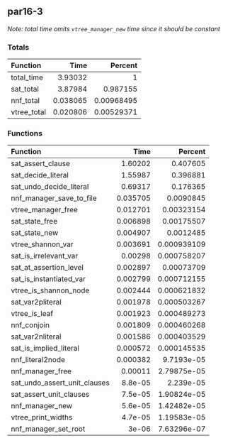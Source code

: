 ## par16-3

*Note: total time omits `vtree_manager_new` time since it should be constant*

### Totals

| Function    |     Time |    Percent |
|:------------|---------:|-----------:|
| total_time  | 3.93032  | 1          |
| sat_total   | 3.87984  | 0.987155   |
| nnf_total   | 0.038065 | 0.00968495 |
| vtree_total | 0.020806 | 0.00529371 |

### Functions

| Function                     |     Time |     Percent |
|:-----------------------------|---------:|------------:|
| sat_assert_clause            | 1.60202  | 0.407605    |
| sat_decide_literal           | 1.55987  | 0.396881    |
| sat_undo_decide_literal      | 0.69317  | 0.176365    |
| nnf_manager_save_to_file     | 0.035705 | 0.0090845   |
| vtree_manager_free           | 0.012701 | 0.00323154  |
| sat_state_free               | 0.006898 | 0.00175507  |
| sat_state_new                | 0.004907 | 0.0012485   |
| vtree_shannon_var            | 0.003691 | 0.000939109 |
| sat_is_irrelevant_var        | 0.00298  | 0.000758207 |
| sat_at_assertion_level       | 0.002897 | 0.00073709  |
| sat_is_instantiated_var      | 0.002799 | 0.000712155 |
| vtree_is_shannon_node        | 0.002444 | 0.000621832 |
| sat_var2pliteral             | 0.001978 | 0.000503267 |
| vtree_is_leaf                | 0.001923 | 0.000489273 |
| nnf_conjoin                  | 0.001809 | 0.000460268 |
| sat_var2nliteral             | 0.001586 | 0.000403529 |
| sat_is_implied_literal       | 0.000572 | 0.000145535 |
| nnf_literal2node             | 0.000382 | 9.7193e-05  |
| nnf_manager_free             | 0.00011  | 2.79875e-05 |
| sat_undo_assert_unit_clauses | 8.8e-05  | 2.239e-05   |
| sat_assert_unit_clauses      | 7.5e-05  | 1.90824e-05 |
| nnf_manager_new              | 5.6e-05  | 1.42482e-05 |
| vtree_print_widths           | 4.7e-05  | 1.19583e-05 |
| nnf_manager_set_root         | 3e-06    | 7.63296e-07 |

